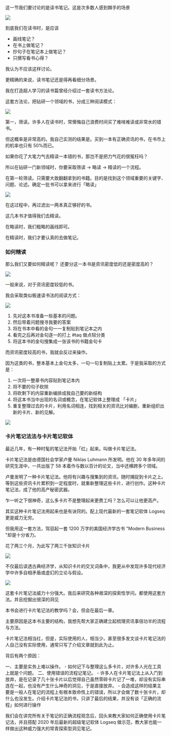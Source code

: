 这一节我们要讨论的是读书笔记。这是次多数人感到棘手的场景

![](images/20220908201703.png)

到底我们在读书时，是应该

* 画线笔记？
* 在书上做笔记？
* 抄句子在笔记本上做笔记？
* 只撰写看书心得？

我认为不应该这样讨论。

更精确的来说，读书笔记还是得再看细分场景。

我在打造超人学习的读书篇曾经介绍过一套读书方法论。

这套方法论，把钻研一个领域的书，分成三种阅读模式：

![](images/20220908201812.png)



第一，筛读。许多人在读书时，常懊悔自己浪费时间买了难啃难读或非常水的错书。

但这概率是非常高的。我自己实测的结果是。买到一本有正确资讯的书，在书市上的机率也只有 50%而已。

如果你花了大笔力气去精读一本错的书，那岂不是把力气花的很冤枉吗？

所以在钻研一门新领域时，你要采取筛读 -> 略读 -> 精读的一个流程。

在第一轮筛读。只需要大致翻翻拿到的书籍。目的是找到这个领域重要的关键字、问题、论述。确定一批书可以拿来进行「略读」

![](images/20220908201942.png)

在这过程中，再过滤出一两本真正够好的书。

这几本书才值得我们去精读。

在略读时，我们粗略的画线即可。

在精读时，我们才要认真的去做笔记。

  
### 如何精读 

那么我们又要如何精读呢？ 还要分这一本书是资讯密度低的还是密度高的？

![](images/20220908202023.png)

一般来说，对于资讯密度较低的书。

我会采取类似极速读书法的阅读方式：

![](images/20220908202045.png)


1. 先对这本书准备一些基本的问题。
2. 然后带着问题搜寻我要的答案
3. 将在书本中看的金句一一复制贴到笔记本之内
4. 看完之后再对金句逐一的打上 #taq 做点轻分类
5. 将这本书的金句搜集成一张该书的书籍金句卡

而资讯密度较高的书，我就会反过来操作。

因为这类的书，整本基本上金句太多，一句一句复制贴上太累。于是我采取的方式是：

1. 一次将一整章书内容贴到笔记本内
2. 将不要的句子砍除
3. 将砍剩下的内容重新编排成我自己要的新结构
4. 将这本书当中出现的名词或概念，在笔记软体上整理成 「卡片」
5. 重复整理过去的卡片，利用名词相连，找到相关的资讯比对编删，重新组织出新的卡片、新的见解。

![](images/20220908211124.png)


### 卡片笔记法法与卡片笔记软体

最近几年，有一种时髦的笔记法开始「红」起来。叫做卡片笔记法。

卡片笔记法是由德国社会学家卢曼 Niklas Luhmann 所发明。他在 30 年多年间的研究生涯中，一共出版了 58 本着作与数以百计的论文，当中还横跨多个领域。

卢曼发明了一种卡片笔记法。他将有兴趣与搜集到的资讯，随时捕捉到卡片之上。等到这些资讯卡片累积到一定程度时，就重新整理这些卡片，进行创作。这种卡片笔记法，成了他的高产秘密武器。

乍一听之下很神奇，这么多卡片不是整理起来更费工吗？怎么可以让他更高产。

其实这种卡片笔记法用起来也是有诀窍的。配上现代最新的一套笔记软体 Logseq 更是威力无穷。

但我用这一套方法，驾驭起一套 1200  万字的美国经济学古书 "Modern Business "却是十分省力。

花了两三个月，为此写了两三千张知识卡片

![](images/20220908204152.png)

不仅最后读透古典经济学，从知识卡片的交叉词条中，我更从中发现许多现代经济学中许多自相矛盾或虚幻的立论与假设。

![](images/20220908204047.png)

这套卡片笔记法威力十分强大。我后来研究各种艰深的探索性学问。都使用这套方法。并且挖掘出很深的洞见

本书会进行卡片笔记法的教学吗？会，但会在最后一章。

主要原因是这本书主要的结构，我想先帮大家正确建立起梳理资讯事倍功半的流程与方法。

卡片笔记法相当红，但是，实际使用的人，相当少。甚至很多发文谈卡片笔记法的人自己没有实际使用，通常只写了介绍文章就到此为止。

背后有两个原因：

一、主要是实务上难以操作。
	- 如何记下与整理这么多卡片，对许多人光在工具上就是个问题。
二、使用错误的流程记笔记。
    - 许多人在卡片笔记法上从入门到放弃，是在记录了几十张卡片以后觉得自己虽然零碎卡片记了一堆，却没有实际串连在一起，也没有产生什么神奇的洞见，于是直接放弃。
    - 会造成这样的结果主要是一般人在笔记的流程上有根本致命性上的错误，所以才会做了数十张卡片，却什么也没发生。介绍卡片笔记法的书，只讲了最后的结果，并没有谈「正确的流程」如何进行操作

我们会在讲完所有关于笔记的正确流程观念后，回头来教大家如何正确使用卡片笔记法，并且搭配 2020 年后最新的超级笔记软体 Logseq 做示范，教大家也能一样做出这种威力强大的常青探索型洞见笔记。



